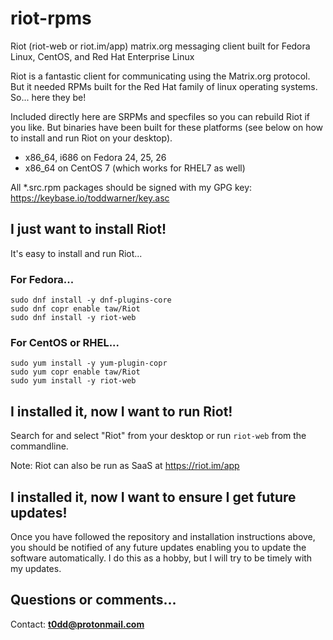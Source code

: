 # riot-rpms
Riot (riot-web or riot.im/app) matrix.org messaging client built for Fedora Linux, CentOS, and Red Hat Enterprise Linux

Riot is a fantastic client for communicating using the Matrix.org protocol. But it needed RPMs built for the Red Hat family of linux operating systems. So... here they be!

Included directly here are SRPMs and specfiles so you can rebuild Riot if you like. But binaries have been built for these platforms (see below on how to install and run Riot on your desktop). 

* x86_64, i686 on Fedora 24, 25, 26
* x86_64 on CentOS 7 (which works for RHEL7 as well)

All *.src.rpm packages should be signed with my GPG key: <https://keybase.io/toddwarner/key.asc>

## I just want to install Riot!

It's easy to install and run Riot...

### For Fedora...
```
sudo dnf install -y dnf-plugins-core
sudo dnf copr enable taw/Riot
sudo dnf install -y riot-web
```

### For CentOS or RHEL...
```
sudo yum install -y yum-plugin-copr
sudo yum copr enable taw/Riot
sudo yum install -y riot-web
```

## I installed it, now I want to run Riot!

Search for and select "Riot" from your desktop or run `riot-web` from the commandline.

Note: Riot can also be run as SaaS at <https://riot.im/app>

## I installed it, now I want to ensure I get future updates!

Once you have followed the repository and installation instructions above, you should be notified of any future updates enabling you to update the software automatically. I do this as a hobby, but I will try to be timely with my updates.

## Questions or comments...

Contact: **t0dd@protonmail.com**

